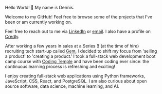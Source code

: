 Hello World! 👋 My name is Dennis.

Welcome to my GitHub! Feel free to browse some of the projects that I've been or am currently working on.

Feel free to reach out to me via [LinkedIn](https://linkedin.com/in/dxiong1) or [email](mailto:dtx319+7@gmail.com). I also have a profile on [Credly](https://credly.com/users/dtx319).

 After working a few years in sales at a Series B (at the time of hire) recruiting tech start-up called [Gem](https://www.gem.com/), I decided to shift my focus from 'selling a product' to 'creating a product.' I took a full-stack web development boot camp course with [Coding Temple](https://www.codingtemple.com/) and have been coding ever since: the continuous learning process is refreshing and exciting!
 
 I enjoy creating full-stack web applications using Python frameworks, JaveScript, CSS, React, and PostgreSQL. I am also curious about open source software, data science, machine learning, and AI.
